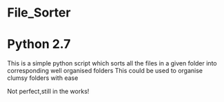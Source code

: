# File_Sorter
# Python 2.7
This is a simple python script which sorts all the files in a given folder into corresponding well organised folders
This could be used to organise clumsy folders with ease

Not perfect,still in the works!
